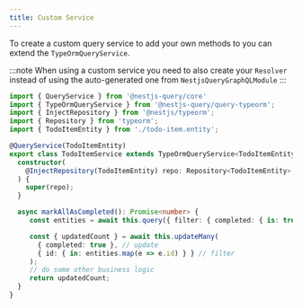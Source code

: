 ```yaml
---
title: Custom Service
---
```


To create a custom query service to add your own methods to you can extend the `TypeOrmQueryService`.

:::note
When using a custom service you need to also create your `Resolver` instead of using the auto-generated one from `NestjsQueryGraphQLModule`
:::

```ts title="todo-item.service.ts"
import { QueryService } from '@nestjs-query/core'
import { TypeOrmQueryService } from '@nestjs-query/query-typeorm';
import { InjectRepository } from '@nestjs/typeorm';
import { Repository } from 'typeorm';
import { TodoItemEntity } from './todo-item.entity';

@QueryService(TodoItemEntity)
export class TodoItemService extends TypeOrmQueryService<TodoItemEntity> {
  constructor(
    @InjectRepository(TodoItemEntity) repo: Repository<TodoItemEntity>,
  ) {
    super(repo);
  }

  async markAllAsCompleted(): Promise<number> {
     const entities = await this.query({ filter: { completed: { is: true } } });

     const { updatedCount } = await this.updateMany(
       { completed: true }, // update
       { id: { in: entities.map(e => e.id) } } // filter
     );
     // do some other business logic
     return updatedCount;
  }
}
```
